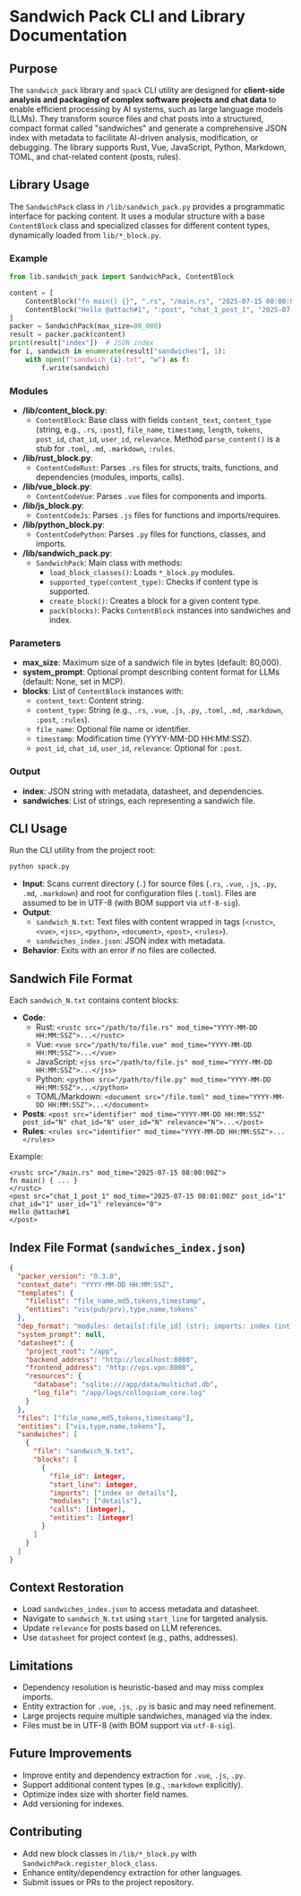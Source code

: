 # Sandwich Pack CLI and Library Documentation

## Purpose

The `sandwich_pack` library and `spack` CLI utility are designed for **client-side analysis and packaging of complex software projects and chat data** to enable efficient processing by AI systems, such as large language models (LLMs). They transform source files and chat posts into a structured, compact format called "sandwiches" and generate a comprehensive JSON index with metadata to facilitate AI-driven analysis, modification, or debugging. The library supports Rust, Vue, JavaScript, Python, Markdown, TOML, and chat-related content (posts, rules).

## Library Usage

The `SandwichPack` class in `/lib/sandwich_pack.py` provides a programmatic interface for packing content. It uses a modular structure with a base `ContentBlock` class and specialized classes for different content types, dynamically loaded from `lib/*_block.py`.

### Example

```python
from lib.sandwich_pack import SandwichPack, ContentBlock

content = [
    ContentBlock("fn main() {}", ".rs", "/main.rs", "2025-07-15 08:00:00Z"),
    ContentBlock("Hello @attach#1", ":post", "chat_1_post_1", "2025-07-15 08:01:00Z", post_id=1, chat_id=1, user_id=1, relevance=0)
]
packer = SandwichPack(max_size=80_000)
result = packer.pack(content)
print(result["index"])  # JSON index
for i, sandwich in enumerate(result["sandwiches"], 1):
    with open(f"sandwich_{i}.txt", "w") as f:
        f.write(sandwich)
```

### Modules

- **/lib/content_block.py**:
  - `ContentBlock`: Base class with fields `content_text`, `content_type` (string, e.g., `.rs`, `:post`), `file_name`, `timestamp`, `length`, `tokens`, `post_id`, `chat_id`, `user_id`, `relevance`. Method `parse_content()` is a stub for `.toml`, `.md`, `.markdown`, `:rules`.
- **/lib/rust_block.py**:
  - `ContentCodeRust`: Parses `.rs` files for structs, traits, functions, and dependencies (modules, imports, calls).
- **/lib/vue_block.py**:
  - `ContentCodeVue`: Parses `.vue` files for components and imports.
- **/lib/js_block.py**:
  - `ContentCodeJs`: Parses `.js` files for functions and imports/requires.
- **/lib/python_block.py**:
  - `ContentCodePython`: Parses `.py` files for functions, classes, and imports.
- **/lib/sandwich_pack.py**:
  - `SandwichPack`: Main class with methods:
    - `load_block_classes()`: Loads `*_block.py` modules.
    - `supported_type(content_type)`: Checks if content type is supported.
    - `create_block()`: Creates a block for a given content type.
    - `pack(blocks)`: Packs `ContentBlock` instances into sandwiches and index.

### Parameters

- **max_size**: Maximum size of a sandwich file in bytes (default: 80,000).
- **system_prompt**: Optional prompt describing content format for LLMs (default: None, set in MCP).
- **blocks**: List of `ContentBlock` instances with:
  - `content_text`: Content string.
  - `content_type`: String (e.g., `.rs`, `.vue`, `.js`, `.py`, `.toml`, `.md`, `.markdown`, `:post`, `:rules`).
  - `file_name`: Optional file name or identifier.
  - `timestamp`: Modification time (YYYY-MM-DD HH:MM:SSZ).
  - `post_id`, `chat_id`, `user_id`, `relevance`: Optional for `:post`.

### Output

- **index**: JSON string with metadata, datasheet, and dependencies.
- **sandwiches**: List of strings, each representing a sandwich file.

## CLI Usage

Run the CLI utility from the project root:

```bash
python spack.py
```

- **Input**: Scans current directory (`.`) for source files (`.rs`, `.vue`, `.js`, `.py`, `.md`, `.markdown`) and root for configuration files (`.toml`). Files are assumed to be in UTF-8 (with BOM support via `utf-8-sig`).
- **Output**:
  - `sandwich_N.txt`: Text files with content wrapped in tags (`<rustc>`, `<vue>`, `<jss>`, `<python>`, `<document>`, `<post>`, `<rules>`).
  - `sandwiches_index.json`: JSON index with metadata.
- **Behavior**: Exits with an error if no files are collected.

## Sandwich File Format

Each `sandwich_N.txt` contains content blocks:
- **Code**:
  - Rust: `<rustc src="/path/to/file.rs" mod_time="YYYY-MM-DD HH:MM:SSZ">...</rustc>`
  - Vue: `<vue src="/path/to/file.vue" mod_time="YYYY-MM-DD HH:MM:SSZ">...</vue>`
  - JavaScript: `<jss src="/path/to/file.js" mod_time="YYYY-MM-DD HH:MM:SSZ">...</jss>`
  - Python: `<python src="/path/to/file.py" mod_time="YYYY-MM-DD HH:MM:SSZ">...</python>`
  - TOML/Markdown: `<document src="/file.toml" mod_time="YYYY-MM-DD HH:MM:SSZ">...</document>`
- **Posts**: `<post src="identifier" mod_time="YYYY-MM-DD HH:MM:SSZ" post_id="N" chat_id="N" user_id="N" relevance="N">...</post>`
- **Rules**: `<rules src="identifier" mod_time="YYYY-MM-DD HH:MM:SSZ">...</rules>`

Example:
```text
<rustc src="/main.rs" mod_time="2025-07-15 08:00:00Z">
fn main() { ... }
</rustc>
<post src="chat_1_post_1" mod_time="2025-07-15 08:01:00Z" post_id="1" chat_id="1" user_id="1" relevance="0">
Hello @attach#1
</post>
```

## Index File Format (`sandwiches_index.json`)

```json
{
  "packer_version": "0.3.0",
  "context_date": "YYYY-MM-DD HH:MM:SSZ",
  "templates": {
    "filelist": "file_name,md5,tokens,timestamp",
    "entities": "vis(pub/prv),type,name,tokens"
  },
  "dep_format": "modules: details[:file_id] (str); imports: index (int) or details[:file_id] (str); calls: index (int)",
  "system_prompt": null,
  "datasheet": {
    "project_root": "/app",
    "backend_address": "http://localhost:8080",
    "frontend_address": "http://vps.vpn:8008",
    "resources": {
      "database": "sqlite:///app/data/multichat.db",
      "log_file": "/app/logs/colloquium_core.log"
    }
  },
  "files": ["file_name,md5,tokens,timestamp"],
  "entities": ["vis,type,name,tokens"],
  "sandwiches": [
    {
      "file": "sandwich_N.txt",
      "blocks": [
        {
          "file_id": integer,
          "start_line": integer,
          "imports": ["index or details"],
          "modules": ["details"],
          "calls": [integer],
          "entities": [integer]
        }
      ]
    }
  ]
}
```

## Context Restoration

- Load `sandwiches_index.json` to access metadata and datasheet.
- Navigate to `sandwich_N.txt` using `start_line` for targeted analysis.
- Update `relevance` for posts based on LLM references.
- Use `datasheet` for project context (e.g., paths, addresses).

## Limitations

- Dependency resolution is heuristic-based and may miss complex imports.
- Entity extraction for `.vue`, `.js`, `.py` is basic and may need refinement.
- Large projects require multiple sandwiches, managed via the index.
- Files must be in UTF-8 (with BOM support via `utf-8-sig`).

## Future Improvements

- Improve entity and dependency extraction for `.vue`, `.js`, `.py`.
- Support additional content types (e.g., `:markdown` explicitly).
- Optimize index size with shorter field names.
- Add versioning for indexes.

## Contributing

- Add new block classes in `/lib/*_block.py` with `SandwichPack.register_block_class`.
- Enhance entity/dependency extraction for other languages.
- Submit issues or PRs to the project repository.
```